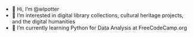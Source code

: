 - 👋 Hi, I’m @wlpotter
- 👀 I’m interested in digital library collections, cultural heritage projects, and the digital humanities 
- 🌱 I’m currently learning Python for Data Analysis at FreeCodeCamp.org
<!-- - 💞️ I’m looking to collaborate on -->
<!-- - 📫 Message me -->
